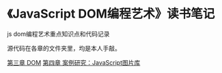 # 《JavaScript DOM编程艺术》读书笔记
js dom编程艺术重点知识点和代码记录

源代码在各章的文件夹里，均是本人手敲。

[第三章 DOM](https://github.com/leonliang995/DOM-Scripting/blob/master/chapter_3/chapter3%20DOM.md)
[第四章 案例研究：JavaScript图片库](https://github.com/leonliang995/DOM-Scripting/blob/master/chapter_4/chapter_4_js%E5%9B%BE%E7%89%87%E5%BA%93.md)
